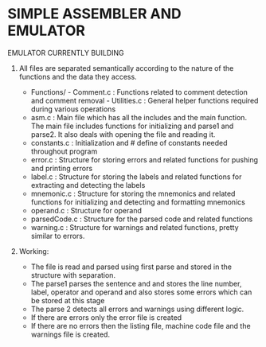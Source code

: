 # SIMPLE ASSEMBLER AND EMULATOR
EMULATOR CURRENTLY BUILDING

1. All files are separated semantically according to the nature of the functions and the data they access. 
    - Functions/
                - Comment.c : Functions related to comment detection and comment removal
                - Utilities.c :  General helper functions required during various operations
    - asm.c : Main file which has all the includes and the main function. The main file includes functions for initializing and parse1 and 
    parse2. It also deals with opening the file and reading it. 
    - constants.c : Initialization and # define of constants needed throughout program
    - error.c : Structure for storing errors and related functions for pushing and printing errors
    - label.c : Structure for storing the labels and related functions for extracting and detecting the labels
    - mnemonic.c : Structure for storing the mnemonics and related functions for initializing and detecting and formatting mnemonics
    - operand.c : Structure for operand 
    - parsedCode.c : Structure for the parsed code and related functions
    - warning.c : Structure for warnings and related functions, pretty similar to errors. 

2. Working: 
    - The file is read and parsed using first parse and stored in the structure with separation.
    - The parse1 parses the sentence and and stores the line number, label, operator and operand and also stores some errors which can be stored at this stage
    - The parse 2 detects all errors and warnings using different logic.
    - If there are errors only the error file is created
    - If there are no errors then the listing file, machine code file and the warnings file is created. 

